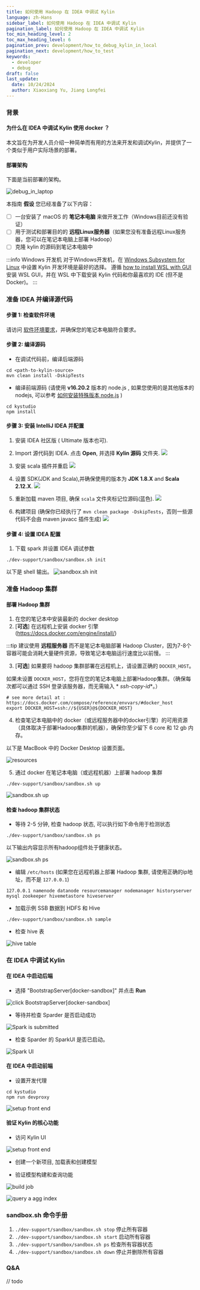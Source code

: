 ```yaml
---
title: 如何使用 Hadoop 在 IDEA 中调试 Kylin
language: zh-Hans
sidebar_label: 如何使用 Hadoop 在 IDEA 中调试 Kylin
pagination_label: 如何使用 Hadoop 在 IDEA 中调试 Kylin
toc_min_heading_level: 2
toc_max_heading_level: 6
pagination_prev: development/how_to_debug_kylin_in_local
pagination_next: development/how_to_test
keywords:
  - developer
  - debug
draft: false
last_update:
  date: 10/24/2024
  author: Xiaoxiang Yu, Jiang Longfei
---
```


### 背景

#### 为什么在 IDEA 中调试 Kylin 使用 docker ？

本文旨在为开发人员介绍一种简单而有用的方法来开发和调试Kylin，并提供了一个类似于用户实际场景的部署。

#### 部署架构

下面是当前部署的架构。

![debug_in_laptop](images/debug_kylin_by_docker_compose.png)

本指南 **假设** 您已经准备了以下内容：

- [ ] 一台安装了 macOS 的 **笔记本电脑** 来做开发工作（Windows目前还没有验证）
- [ ] 用于测试和部署目的的 **远程Linux服务器**（如果您没有准备远程Linux服务器，您可以在笔记本电脑上部署 Hadoop）
- [ ] 克隆 kylin 的源码到笔记本电脑中

:::info Windows 开发机
对于Windows开发机，在 [Windows Subsystem for Linux](https://learn.microsoft.com/en-us/windows/wsl/about) 中设置 Kylin
开发环境是最好的选择。
遵循 [how to install WSL with GUI](https://learn.microsoft.com/en-us/windows/wsl/tutorials/gui-apps) 安装 WSL GUI，并在
WSL 中下载安装 Kylin 代码和你最喜欢的 IDE (但不是 Docker)。
:::

### 准备 IDEA 并编译源代码

#### 步骤 1: 检查软件环境

请访问 [软件环境要求](how_to_package#software_reqiurement)，并确保您的笔记本电脑符合要求。

#### 步骤 2: 编译源码

- 在调试代码前，编译后端源码

```shell
cd <path-to-kylin-source>
mvn clean install -DskipTests
```

- 编译前端源码
  (请使用 **v16.20.2** 版本的 node.js , 如果您使用的是其他版本的 nodejs,
  可以参考 [如何安装特殊版本 node.js](how_to_package#install_other_node) )

```shell
cd kystudio
npm install
```

#### 步骤 3: 安装 IntelliJ IDEA 并配置

1. 安装 IDEA 社区版 ( Ultimate 版本也可).
2. Import 源代码到 IDEA. 点击 **Open**, 并选择 **Kylin 源码** 文件夹.
   ![](images/OPEN_KYLIN_PROJECT.png)

3. 安装 scala 插件并重启
   ![](images/IDEA_Install_Scala_plugin.png)

4. 设置 SDK(JDK and Scala),并确保使用的版本为 **JDK 1.8.X** and **Scala 2.12.X**.
   ![](images/IDEA_Notify_Install_SDK.png)

5. 重新加载 maven 项目, 确保 `scala` 文件夹标记位源码(蓝色).
   ![](images/IDEA_RELOAD_ALL_MAVEN_PROJECT.png)

6. 构建项目 (确保你已经执行了 `mvn clean package -DskipTests`，否则一些源代码不会由 maven javacc 插件生成)
   ![](images/PROJECT_BUILD_SUCCEED.png)

#### 步骤 4: 设置 IDEA 配置

1. 下载 spark 并设置 IDEA 调试参数

  ```shell
  ./dev-support/sandbox/sandbox.sh init
  ```

以下是 shell 输出。
![sandbox.sh init](images/IDEA_SANDBOX_INIT.png)

### 准备 Hadoop 集群

#### 部署 Hadoop 集群

1. 在您的笔记本中安装最新的 docker desktop
2. [**可选**] 在远程机上安装 docker 引擎(https://docs.docker.com/engine/install/)

:::tip
建议使用 **远程服务器** 而不是笔记本电脑部署 Hadoop Cluster，因为7-8个容器可能会消耗大量硬件资源，导致笔记本电脑运行速度比以前慢。
:::

3. [**可选**] 如果要将 hadoop 集群部署在远程机上，请设置正确的 `DOCKER_HOST`。

如果未设置 `DOCKER_HOST`，您将在您的笔记本电脑上部署Hadoop集群。（确保每次都可以通过 SSH 登录该服务器，而无需输入 *
*ssh-copy-id**。）

  ```shell
  # see more detail at : https://docs.docker.com/compose/reference/envvars/#docker_host
  export DOCKER_HOST=ssh://${USER}@${DOCKER_HOST}
  ```

4. 检查笔记本电脑中的 docker（或远程服务器中的docker引擎）的可用资源（具体取决于部署Hadoop集群的机器），确保你至少留下
   6 core 和 12 gb 内存。

以下是 MacBook 中的 Docker Desktop 设置页面。

![resources](images/docker-engine-resource.png)

5. 通过 docker 在笔记本电脑（或远程机器）上部署 hadoop 集群

  ```shell
  ./dev-support/sandbox/sandbox.sh up
  ```

![sandbox.sh up](images/how-to-debug-02.png)

#### 检查 hadoop 集群状态

- 等待 2-5 分钟, 检查 hadoop 状态, 可以执行如下命令用于检测状态

```shell
./dev-support/sandbox/sandbox.sh ps
```

以下输出内容显示所有hadoop组件处于健康状态。

![sandbox.sh ps](images/how-to-debug-03.png)

- 编辑 `/etc/hosts` (如果您在远程机器上部署 Hadoop 集群, 请使用正确的ip地址，而不是 `127.0.0.1`)

```shell
127.0.0.1 namenode datanode resourcemanager nodemanager historyserver mysql zookeeper hivemetastore hiveserver 
```

- 加载示例 SSB 数据到 HDFS 和 Hive

```shell
./dev-support/sandbox/sandbox.sh sample
```

- 检查 hive 表

![hive table](images/how-to-debug-04.png)

### 在 IDEA 中调试 Kylin

#### 在 IDEA 中启动后端

- 选择 "BootstrapServer[docker-sandbox]" 并点击 **Run** 

![click BootstrapServer[docker-sandbox]](images/RUN_KYLIN_IN_IDEA.png)

- 等待并检查 Sparder 是否启动成功

![Spark is submitted](images/SPARDER_SUCCEED_IN_IDE.png)

- 检查 Sparder 的 SparkUI 是否已启动。

![Spark UI](images/how-to-debug-07.png)

#### 在 IDEA 中启动前端

- 设置开发代理

```shell
cd kystudio
npm run devproxy
```

![setup front end](images/how-to-debug-08.png)

#### 验证 Kylin 的核心功能

- 访问 Kylin UI

![setup front end](images/how-to-debug-09.png)

- 创建一个新项目, 加载表和创建模型

- 验证模型构建和查询功能

![build job](images/local-build-succeed.png)

![query a agg index](images/local-query-succeed.png)

### sandbox.sh 命令手册

1. `./dev-support/sandbox/sandbox.sh stop` 停止所有容器
2. `./dev-support/sandbox/sandbox.sh start` 启动所有容器
3. `./dev-support/sandbox/sandbox.sh ps` 检查所有容器状态
4. `./dev-support/sandbox/sandbox.sh down` 停止并删除所有容器

### Q&A

// todo
